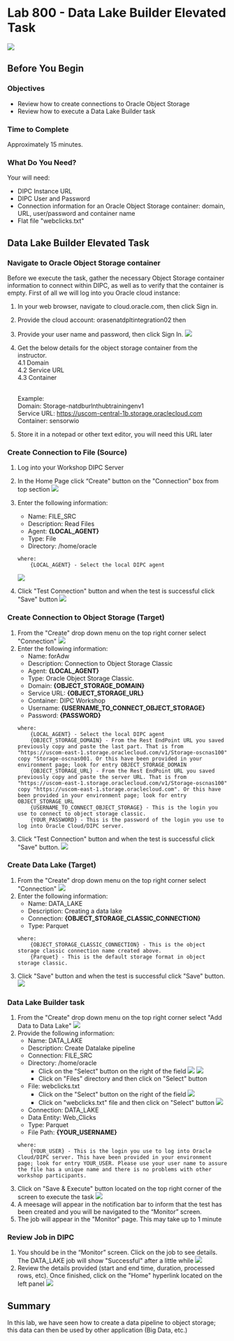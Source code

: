 # Lab 800 - Data Lake Builder Elevated Task 
![](images/800/image800_0.png)

## Before You Begin

### Objectives
-   Review how to create connections to Oracle Object Storage
-   Review how to execute a Data Lake Builder task

### Time to Complete 
Approximately 15 minutes.

### What Do You Need?
Your will need:
- DIPC Instance URL
- DIPC User and Password
- Connection information for an Oracle Object Storage container: domain, URL, user/password and container name
- Flat file "webclicks.txt"


## Data Lake Builder Elevated Task

### Navigate to Oracle Object Storage container
Before we execute the task, gather the necessary Object Storage container information to connect within DIPC, as well as to verify that the container is empty. First of all we will log into you Oracle cloud instance:
1. In your web browser, navigate to cloud.oracle.com, then click Sign in.
2. Provide the cloud account: orasenatdpltintegration02 then <Enter>
3. Provide your user name and password, then click Sign In. 
![](images/800/image800_1.png)
4. Get the below details for the object storage container from the instructor. <br />
	4.1 Domain <br />
	4.2 Service URL <br />
	4.3 Container <br /> <br />

	Example: <br />
	Domain: Storage-natdburlnthubtrainingenv1 <br />
	Service URL: https://uscom-central-1b.storage.oraclecloud.com <br />
	Container: sensorwio <br />
8. Store it in a notepad or other text editor, you will need this URL later


### Create Connection to File (Source)
1. Log into your Workshop DIPC Server
2.	In the Home Page click “Create" button on the "Connection” box from top section 
![](images/800/image800_6.png)
3. 	Enter the following information:
	- Name: FILE_SRC
	- Description: Read Files
	- Agent: **{LOCAL_AGENT}**
	- Type: File
	- Directory: /home/oracle
	```
	where:
		{LOCAL_AGENT} - Select the local DIPC agent 
	```
	![](images/800/image800_7.1.png)

 4. Click "Test Connection" button and when the test is successful click "Save" button 
 	![](images/800/image800_7.2.png)


### Create Connection to Object Storage (Target)
1. From the "Create" drop down menu on the top right corner select "Connection" 
![](images/800/image800_8.png)
2.	Enter the following information:
    - Name: forAdw 
    - Description: Connection to Object Storage Classic
    - Agent: **{LOCAL_AGENT}**
    - Type: Oracle Object Storage Classic.
    - Domain: **{OBJECT_STORAGE_DOMAIN}**
	- Service URL: **{OBJECT_STORAGE_URL}**
	- Container: DIPC Workshop
    - Username: **{USERNAME_TO_CONNECT_OBJECT_STORAGE}**
    - Password: **{PASSWORD}**
	```
	where:
		{LOCAL_AGENT} - Select the local DIPC agent 
		{OBJECT_STORAGE_DOMAIN} - From the Rest EndPoint URL you saved previously copy and paste the last part. That is from "https://uscom-east-1.storage.oraclecloud.com/v1/Storage-oscnas100" copy "Storage-oscnas001. Or this have been provided in your environment page; look for entry OBJECT_STORAGE_DOMAIN
		{OBJECT_STORAGE_URL} - From the Rest EndPoint URL you saved previously copy and paste the server URL. That is from "https://uscom-east-1.storage.oraclecloud.com/v1/Storage-oscnas100" copy "https://uscom-east-1.storage.oraclecloud.com". Or this have been provided in your environment page; look for entry OBJECT_STORAGE_URL
		{USERNAME_TO_CONNECT_OBJECT_STORAGE} - This is the login you use to connect to object storage classic.
		{YOUR_PASSWORD} - This is the password of the login you use to log into Oracle Cloud/DIPC server.
	```
3. Click "Test Connection" button and when the test is successful click "Save" button. 
![](images/800/image800_9.png)


### Create Data Lake (Target)
1. From the "Create" drop down menu on the top right corner select "Connection" 
![](images/800/image800_10.png)
2.	Enter the following information:
    - Name: DATA_LAKE
    - Description: Creating a data lake
    - Connection: **{OBJECT_STORAGE_CLASSIC_CONNECTION}**
    - Type: Parquet
	```
	where:
		{OBJECT_STORAGE_CLASSIC_CONNECTION} - This is the object storage classic connection name created above. 
		{Parquet} - This is the default storage format in object storage classic.
	```
3. Click "Save" button and when the test is successful click "Save" button. 
![](images/800/image800_11.png)


### Data Lake Builder task
1.	From the "Create" drop down menu on the top right corner select "Add Data to Data Lake" 
![](images/800/image800_12.png)
2.	Provide the following information:
	- Name:  DATA_LAKE
	- Description: Create Datalake pipeline
	- Connection: FILE_SRC
	- Directory: /home/oracle 
		- Click on the "Select" button on the right of the field 
		![](images/800/image800_13.png)
		![](images/800/image800_14.png)
		- Click on "Files" directory and then click on "Select" button 
	- File: webclicks.txt
		- Click on the "Select" button on the right of the field 
		![](images/800/image800_15.png)
		- Click on  "webclicks.txt" file and then click on "Select" button 
		![](images/800/image800_16.png)
	- Connection: DATA_LAKE
	- Data Entity: Web_Clicks
	- Type: Parquet
	- File Path: **{YOUR_USERNAME}**
	```
	where:
		{YOUR_USER} - This is the login you use to log into Oracle Cloud/DIPC server. This have been provided in your environment page; look for entry YOUR_USER. Please use your user name to assure the file has a unique name and there is no problems with other workshop participants.
	```
3. Click on "Save & Execute" button located on the top right corner of the screen to execute the task 
![](images/800/image800_17.png)
4.	A meesage  will appear in the notification bar to inform that the test has been created and you will be navigated to the “Monitor” screen. 
5.	The job will appear in the "Monitor" page. This may take up to 1 minute


### Review Job in DIPC
1.	You should be in the “Monitor” screen. Click on the job to see details. The DATA_LAKE job will show "Successful" after a little while 
![](images/800/image800_18.png)
2.	Review the details provided (start and end time, duration, processed rows, etc). Once finished, click on the "Home" hyperlink located on the left panel 
![](images/800/image800_19.png)


## Summary
In this lab, we have seen how to create a data pipeline to object storage; this data can then be used by other application (Big Data, etc.)
